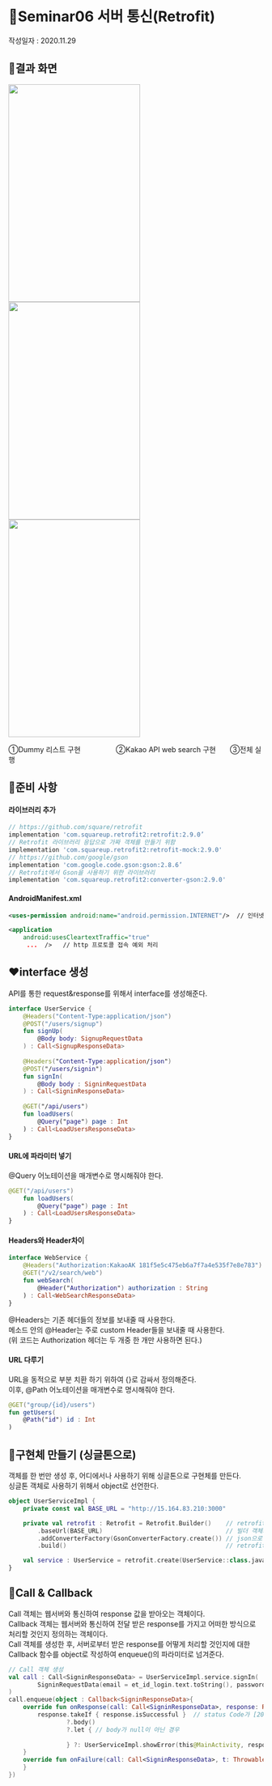 
# 📣Seminar06 서버 통신(Retrofit)
작성일자 : 2020.11.29

## 📱결과 화면

<p float="left">
	<img src="https://user-images.githubusercontent.com/47289479/100542891-4c32a900-3290-11eb-819c-dff073c90dc0.jpg" width="260" height="430"/>
	<img src="https://user-images.githubusercontent.com/47289479/100543019-088c6f00-3291-11eb-962b-0a388cb09794.jpg" width="260" height="430"/>
	<img src="https://user-images.githubusercontent.com/47289479/100543365-088d6e80-3293-11eb-8206-cf240eb52023.gif" width="260" height="430"/>
</p>
①Dummy 리스트 구현　　　　　②Kakao API web search 구현　　③전체 실행 

## 💼준비 사항
#### 라이브러리 추가
```gradle
// https://github.com/square/retrofit
implementation 'com.squareup.retrofit2:retrofit:2.9.0’
// Retrofit 라이브러리 응답으로 가짜 객체를 만들기 위함
implementation 'com.squareup.retrofit2:retrofit-mock:2.9.0'
// https://github.com/google/gson
implementation 'com.google.code.gson:gson:2.8.6’
// Retrofit에서 Gson을 사용하기 위한 라이브러리
implementation 'com.squareup.retrofit2:converter-gson:2.9.0'
```
#### AndroidManifest.xml 
```xml
<uses-permission android:name="android.permission.INTERNET"/>  // 인터넷 권한 허용

<application 
	android:usesCleartextTraffic="true"  
	 ...  />   // http 프로토콜 접속 예외 처리
```

## ❤interface 생성
API를 통한 request&response를 위해서 interface를 생성해준다.  
```kotlin
interface UserService {  
    @Headers("Content-Type:application/json")  
    @POST("/users/signup")  
    fun signUp(  
        @Body body: SignupRequestData  
    ) : Call<SignupResponseData>  
  
    @Headers("Content-Type:application/json")  
    @POST("/users/signin")  
    fun signIn(  
        @Body body : SigninRequestData  
    ) : Call<SigninResponseData>  
  
    @GET("/api/users")  
	fun loadUsers(  
	    @Query("page") page : Int  
	) : Call<LoadUsersResponseData>
}
```

#### URL에 파라미터 넣기
@Query 어노테이션을 매개변수로 명시해줘야 한다.  
```kotlin
@GET("/api/users")  
	fun loadUsers(  
	    @Query("page") page : Int  
	) : Call<LoadUsersResponseData>
}
```

#### Headers와 Header차이
```kotlin
interface WebService {  
    @Headers("Authorization:KakaoAK 181f5e5c475eb6a7f7a4e535f7e8e783")  
    @GET("/v2/search/web")  
    fun webSearch(  
		@Header("Authorization") authorization : String
	) : Call<WebSearchResponseData>  
}
```
@Headers는 기존 헤더들의 정보를 보내줄 때 사용한다.  
메소드 안의 @Header는 주로 custom Header들을 보내줄 때 사용한다.    
(위 코드는 Authorization 헤더는 두 개중 한 개만 사용하면 된다.)   

#### URL 다루기
URL을 동적으로 부분 치환 하기 위하여 {}로 감싸서 정의해준다.  
이후, @Path 어노테이션을 매개변수로 명시해줘야 한다.  
```kotlin
@GET("group/{id}/users")
fun getUsers(
	@Path("id") id : Int
)
```

## 🧡구현체 만들기 (싱글톤으로)  
객체를 한 번만 생성 후, 어디에서나 사용하기 위해 싱글톤으로 구현체를 만든다.  
싱글톤 객체로 사용하기 위해서 object로 선언한다. 
 
```kotlin
object UserServiceImpl {
    private const val BASE_URL = "http://15.164.83.210:3000"

    private val retrofit : Retrofit = Retrofit.Builder()    // retrofit 빌더 생성
        .baseUrl(BASE_URL)                                  // 빌더 객체의 baseUrl 호출, 호스트 URL 전달
        .addConverterFactory(GsonConverterFactory.create()) // json으로 받아오는 데이터를 gson을 통해 다루기 쉽게 변한시킨다.
        .build()											// retrofit 객체 반환

    val service : UserService = retrofit.create(UserService::class.java) // interface를 넘겨 구현체를 생성한다.
}
```

## 💛Call & Callback
Call 객체는 웹서버와 통신하여 response 값을 받아오는 객체이다.  
Callback 객체는 웹서버와 통신하여 전달 받은 response를 가지고 어떠한 방식으로 처리할 것인지 정의하는 객체이다.  
Call 객체를 생성한 후, 서버로부터 받은 response를 어떻게 처리할 것인지에 대한 Callback 함수를 object로 작성하여 enqueue()의 파라미터로 넘겨준다.  
```kotlin
// Call 객체 생성
val call : Call<SigninResponseData> = UserServiceImpl.service.signIn(
		SigninRequestData(email = et_id_login.text.toString(), password = et_pw_login.text.toString())
)
call.enqueue(object : Callback<SigninResponseData>{
	override fun onResponse(call: Call<SigninResponseData>, response: Response<SigninResponseData>) {  // 통신 성공 로직
		response.takeIf { response.isSuccessful }  // status Code가 [200~300)일 경우
				?.body() 
				?.let { // body가 null이 아닌 경우
				
				} ?: UserServiceImpl.showError(this@MainActivity, response.errorBody())  //  status Code가 300 초과 or body가 null인 경우
	}
	override fun onFailure(call: Call<SigninResponseData>, t: Throwable) {	// 통신 실패 로직
	}
})
```